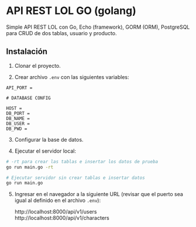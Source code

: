 # API REST LOL GO (golang)

Simple API REST LOL con Go, Echo (framework), GORM (ORM), PostgreSQL para CRUD de dos tablas, usuario y producto.

## Instalación

1. Clonar el proyecto.

2. Crear archivo `.env` con las siguientes variables:
```
API_PORT =

# DATABASE CONFIG

HOST =
DB_PORT =
DB_NAME =
DB_USER =
DB_PWD =
```

3. Configurar la base de datos.

4. Ejecutar el servidor local:
```bash
# -rt para crear las tablas e insertar los datos de prueba
go run main.go -rt

# Ejecutar servidor sin crear tablas e insertar datos
go run main.go
```
5. Ingresar en el navegador a la siguiente URL (revisar que el puerto sea igual al definido en el archivo `.env`):


    http://localhost:8000/api/v1/users
    http://localhost:8000/api/v1/characters

